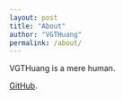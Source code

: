 ```yaml
---
layout: post
title: "About"
author: "VGTHuang"
permalink: /about/
---
```


VGTHuang is a mere human.

[GitHub](https://github.com/VGTHuang).
